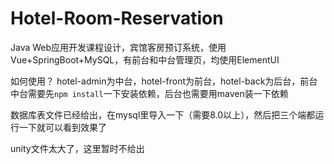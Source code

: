 # Hotel-Room-Reservation
Java Web应用开发课程设计，宾馆客房预订系统，使用Vue+SpringBoot+MySQL，有前台和中台管理页，均使用ElementUI

如何使用？
hotel-admin为中台，hotel-front为前台，hotel-back为后台，前台中台需要先`npm install`一下安装依赖，后台也需要用maven装一下依赖

数据库表文件已经给出，在mysql里导入一下（需要8.0以上），然后把三个端都运行一下就可以看到效果了

unity文件太大了，这里暂时不给出
